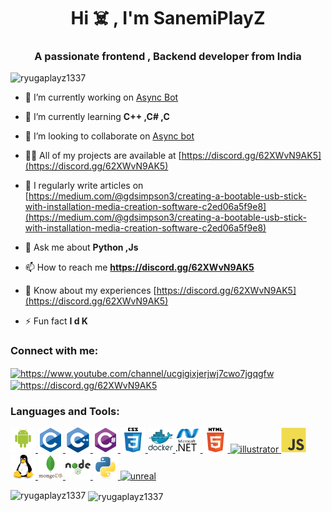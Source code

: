 <h1 align="center">Hi ☠️ , I'm SanemiPlayZ</h1>
<h3 align="center">A passionate frontend , Backend developer from India</h3>

<p align="left"> <img src="https://komarev.com/ghpvc/?username=ryugaplayz1337&label=Profile%20views&color=0e75b6&style=flat" alt="ryugaplayz1337" /> </p>

- 🔭 I’m currently working on [Async Bot](https://discord.gg/62XWvN9AK5)

- 🌱 I’m currently learning **C++ ,C# ,C**

- 👯 I’m looking to collaborate on [Async bot](https://discord.gg/62XWvN9AK5)

- 👨‍💻 All of my projects are available at [https://discord.gg/62XWvN9AK5](https://discord.gg/62XWvN9AK5)

- 📝 I regularly write articles on [https://medium.com/@gdsimpson3/creating-a-bootable-usb-stick-with-installation-media-creation-software-c2ed06a5f9e8](https://medium.com/@gdsimpson3/creating-a-bootable-usb-stick-with-installation-media-creation-software-c2ed06a5f9e8)

- 💬 Ask me about **Python ,Js**

- 📫 How to reach me **https://discord.gg/62XWvN9AK5**

- 📄 Know about my experiences [https://discord.gg/62XWvN9AK5](https://discord.gg/62XWvN9AK5)

- ⚡ Fun fact **I d K**

<h3 align="left">Connect with me:</h3>
<p align="left">
<a href="https://www.youtube.com/c/https://www.youtube.com/channel/ucgigixjerjwj7cwo7jgqgfw" target="blank"><img align="center" src="https://raw.githubusercontent.com/rahuldkjain/github-profile-readme-generator/master/src/images/icons/Social/youtube.svg" alt="https://www.youtube.com/channel/ucgigixjerjwj7cwo7jgqgfw" height="30" width="40" /></a>
<a href="https://discord.gg/https://discord.gg/62XWvN9AK5" target="blank"><img align="center" src="https://raw.githubusercontent.com/rahuldkjain/github-profile-readme-generator/master/src/images/icons/Social/discord.svg" alt="https://discord.gg/62XWvN9AK5" height="30" width="40" /></a>
</p>

<h3 align="left">Languages and Tools:</h3>
<p align="left"> <a href="https://developer.android.com" target="_blank" rel="noreferrer"> <img src="https://raw.githubusercontent.com/devicons/devicon/master/icons/android/android-original-wordmark.svg" alt="android" width="40" height="40"/> </a> <a href="https://www.cprogramming.com/" target="_blank" rel="noreferrer"> <img src="https://raw.githubusercontent.com/devicons/devicon/master/icons/c/c-original.svg" alt="c" width="40" height="40"/> </a> <a href="https://www.w3schools.com/cpp/" target="_blank" rel="noreferrer"> <img src="https://raw.githubusercontent.com/devicons/devicon/master/icons/cplusplus/cplusplus-original.svg" alt="cplusplus" width="40" height="40"/> </a> <a href="https://www.w3schools.com/cs/" target="_blank" rel="noreferrer"> <img src="https://raw.githubusercontent.com/devicons/devicon/master/icons/csharp/csharp-original.svg" alt="csharp" width="40" height="40"/> </a> <a href="https://www.w3schools.com/css/" target="_blank" rel="noreferrer"> <img src="https://raw.githubusercontent.com/devicons/devicon/master/icons/css3/css3-original-wordmark.svg" alt="css3" width="40" height="40"/> </a> <a href="https://www.docker.com/" target="_blank" rel="noreferrer"> <img src="https://raw.githubusercontent.com/devicons/devicon/master/icons/docker/docker-original-wordmark.svg" alt="docker" width="40" height="40"/> </a> <a href="https://dotnet.microsoft.com/" target="_blank" rel="noreferrer"> <img src="https://raw.githubusercontent.com/devicons/devicon/master/icons/dot-net/dot-net-original-wordmark.svg" alt="dotnet" width="40" height="40"/> </a> <a href="https://www.w3.org/html/" target="_blank" rel="noreferrer"> <img src="https://raw.githubusercontent.com/devicons/devicon/master/icons/html5/html5-original-wordmark.svg" alt="html5" width="40" height="40"/> </a> <a href="https://www.adobe.com/in/products/illustrator.html" target="_blank" rel="noreferrer"> <img src="https://www.vectorlogo.zone/logos/adobe_illustrator/adobe_illustrator-icon.svg" alt="illustrator" width="40" height="40"/> </a> <a href="https://developer.mozilla.org/en-US/docs/Web/JavaScript" target="_blank" rel="noreferrer"> <img src="https://raw.githubusercontent.com/devicons/devicon/master/icons/javascript/javascript-original.svg" alt="javascript" width="40" height="40"/> </a> <a href="https://www.linux.org/" target="_blank" rel="noreferrer"> <img src="https://raw.githubusercontent.com/devicons/devicon/master/icons/linux/linux-original.svg" alt="linux" width="40" height="40"/> </a> <a href="https://www.mongodb.com/" target="_blank" rel="noreferrer"> <img src="https://raw.githubusercontent.com/devicons/devicon/master/icons/mongodb/mongodb-original-wordmark.svg" alt="mongodb" width="40" height="40"/> </a> <a href="https://nodejs.org" target="_blank" rel="noreferrer"> <img src="https://raw.githubusercontent.com/devicons/devicon/master/icons/nodejs/nodejs-original-wordmark.svg" alt="nodejs" width="40" height="40"/> </a> <a href="https://www.python.org" target="_blank" rel="noreferrer"> <img src="https://raw.githubusercontent.com/devicons/devicon/master/icons/python/python-original.svg" alt="python" width="40" height="40"/> </a> <a href="https://unrealengine.com/" target="_blank" rel="noreferrer"> <img src="https://raw.githubusercontent.com/kenangundogan/fontisto/036b7eca71aab1bef8e6a0518f7329f13ed62f6b/icons/svg/brand/unreal-engine.svg" alt="unreal" width="40" height="40"/> </a> </p>

<p><img align="left" src="https://github-readme-stats.vercel.app/api/top-langs?username=ryugaplayz1337&show_icons=true&locale=en&layout=compact" alt="ryugaplayz1337" /></p>

<p>&nbsp;<img align="center" src="https://github-readme-stats.vercel.app/api?username=ryugaplayz1337&show_icons=true&locale=en" alt="ryugaplayz1337" /></p>
